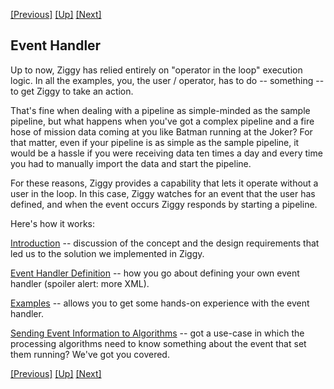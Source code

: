 <!-- -*-visual-line-*- -->

[[Previous]](data-receipt-display.md)
[[Up]](user-manual.md)
[[Next]](event-handler-intro.md)

## Event Handler

Up to now, Ziggy has relied entirely on "operator in the loop" execution logic. In all the examples, you, the user / operator, has to do -- something -- to get Ziggy to take an action. 

That's fine when dealing with a pipeline as simple-minded as the sample pipeline, but what happens when you've got a complex pipeline and a fire hose of mission data coming at you like Batman running at the Joker? For that matter, even if your pipeline is as simple as the sample pipeline, it would be a hassle if you were receiving data ten times a day and every time you had to manually import the data and start the pipeline. 

For these reasons, Ziggy provides a capability that lets it operate without a user in the loop. In this case, Ziggy watches for an event that the user has defined, and when the event occurs Ziggy responds by starting a pipeline. 

Here's how it works:

[Introduction](event-handler-intro.md) -- discussion of the concept and the design requirements that led us to the solution we implemented in Ziggy.

[Event Handler Definition](event-handler-definition.md) -- how you go about defining your own event handler (spoiler alert: more XML).

[Examples](event-handler-examples.md) -- allows you to get some hands-on experience with the event handler.

[Sending Event Information to Algorithms](event-handler-labels.md) -- got a use-case in which the processing algorithms need to know something about the event that set them running? We've got you covered. 

[[Previous]](data-receipt-display.md)
[[Up]](user-manual.md)
[[Next]](event-handler-intro.md)